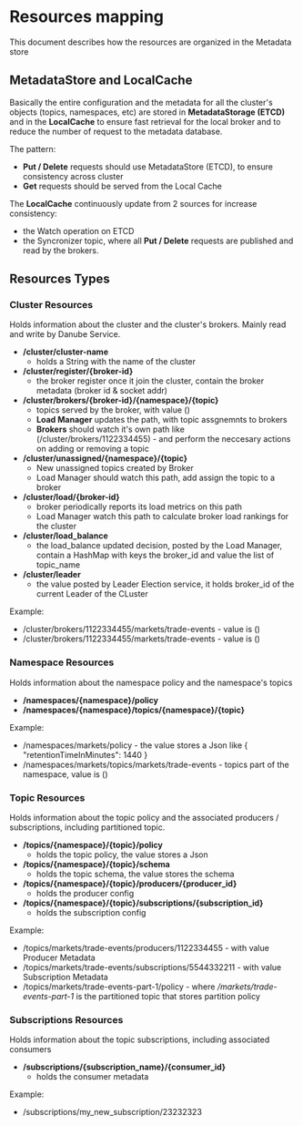 # Resources mapping

This document describes how the resources are organized in the Metadata store

## MetadataStore and LocalCache

Basically the entire configuration and the metadata for all the cluster's objects (topics, namespaces, etc) are stored in **MetadataStorage (ETCD)** and in the **LocalCache** to ensure fast retrieval for the local broker and to reduce the number of request to the metadata database.

The pattern:

* **Put / Delete** requests should use MetadataStore (ETCD), to ensure consistency across cluster
* **Get** requests should be served from the Local Cache

The **LocalCache** continuously update from 2 sources for increase consistency:

* the Watch operation on ETCD
* the Syncronizer topic, where all **Put / Delete** requests are published and read by the brokers.

## Resources Types

### Cluster Resources

Holds information about the cluster and the cluster's brokers. Mainly read and write by Danube Service.

* **/cluster/cluster-name**
  * holds a String with the name of the cluster
* **/cluster/register/{broker-id}**
  * the broker register once it join the cluster, contain the broker metadata (broker id & socket addr)  
* **/cluster/brokers/{broker-id}/{namespace}/{topic}**
  * topics served by the broker, with value ()
  * **Load Manager** updates the path, with topic assgnemnts to brokers
  * **Brokers** should watch it's own path like (/cluster/brokers/1122334455) - and perform the neccesary actions on adding or removing a topic
* **/cluster/unassigned/{namespace}/{topic}**
  * New unassigned topics created by Broker
  * Load Manager should watch this path, add assign the topic to a broker
* **/cluster/load/{broker-id}**
  * broker periodically reports its load metrics on this path
  * Load Manager watch this path to calculate broker load rankings for the cluster
* **/cluster/load_balance**
  * the load_balance updated decision, posted by the Load Manager, contain a HashMap with keys the broker_id and value the list of topic_name
* **/cluster/leader**
  * the value posted by Leader Election service, it holds broker_id of the current Leader of the CLuster

Example:

* /cluster/brokers/1122334455/markets/trade-events - value is ()
* /cluster/brokers/1122334455/markets/trade-events - value is ()

### Namespace Resources

Holds information about the namespace policy and the namespace's topics

* **/namespaces/{namespace}/policy**
* **/namespaces/{namespace}/topics/{namespace}/{topic}**

Example:

* /namespaces/markets/policy - the value stores a Json like { "retentionTimeInMinutes": 1440 }
* /namespaces/markets/topics/markets/trade-events - topics part of the namespace, value is ()

### Topic Resources

Holds information about the topic policy and the associated producers / subscriptions, including partitioned topic.

* **/topics/{namespace}/{topic}/policy**
  * holds the topic policy, the value stores a Json
* **/topics/{namespace}/{topic}/schema**
  * holds the topic schema, the value stores the schema
* **/topics/{namespace}/{topic}/producers/{producer_id}**
  * holds the producer config
* **/topics/{namespace}/{topic}/subscriptions/{subscription_id}**
  * holds the subscription config

Example:

* /topics/markets/trade-events/producers/1122334455 - with value Producer Metadata
* /topics/markets/trade-events/subscriptions/5544332211 - with value Subscription Metadata
* /topics/markets/trade-events-part-1/policy - where */markets/trade-events-part-1* is the partitioned topic that stores partition policy

### Subscriptions Resources

Holds information about the topic subscriptions, including associated consumers

* **/subscriptions/{subscription_name}/{consumer_id}**
  * holds the consumer metadata

Example:

* /subscriptions/my_new_subscription/23232323
